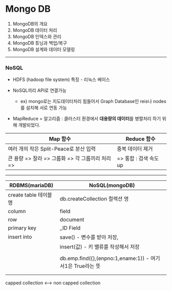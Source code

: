 # Mongo DB

1. MongoDB의 개요
2. MongoDB 데이터 처리
3. MongoDB 인덱스와 관리
4. MongoDB 튜닝과 백업/복구
5. MongoDB 설계와 데이터 모델링

---

### NoSQL

* HDFS (hadoop file system) 특징 - 리눅스 베이스



* NoSQL끼리 API로 연결가능
  * ex) mongo로는 지도데이터처리 힘들어서 Graph Database인 reis나 nodes를 설치해 서로 연동 가능

* MapReduce = 알고리즘 : 클러스터 환경에서 **대용량의 데이터**를 병렬처리 하기 위해 개발되었다.

| Map 함수                                         | Reduce 함수                    |
| ------------------------------------------------ | ------------------------------ |
| 여러 개의 작은 Split-Peace로 분산 입력           | 중복 데이터 제거               |
| 큰 용량 => 잘라 => 그룹화 => 각 그룹끼리 처리 => | => 통합      :    검색 속도 up |

---



| RDBMS(mariaDB)        | NoSQL(mongoDB)                                             |
| --------------------- | ---------------------------------------------------------- |
| create table 테이블명 | db.createCollection 컬렉션 명                              |
| column                | field                                                      |
| row                   | document                                                   |
| primary key           | _ID Field                                                  |
| insert into           | save() - 변수를 받아 저장,                                 |
|                       | insert(값) - 키 밸류를 작성해서 저장                       |
|                       |                                                            |
|                       | db.emp.find({},(enpno:1,ename:1))  - 여기서1은 True라는 뜻 |
|                       |                                                            |
|                       |                                                            |



capped collection <--> non capped collection





















